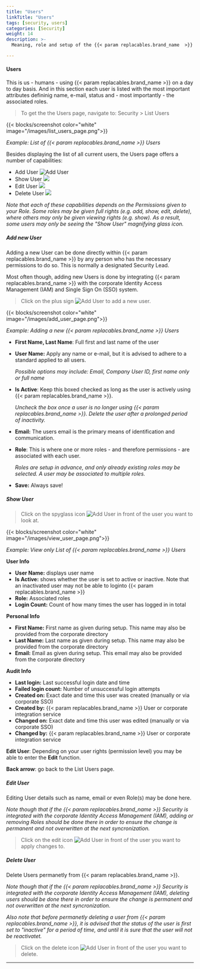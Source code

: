 ```yaml
---
title: "Users"
linkTitle: "Users"
tags: [security, users]
categories: [Security]
weight: 14
description: >-
  Meaning, role and setup of the {{< param replacables.brand_name  >}} User.  

---
```


#### Users

This is us - humans - using {{< param replacables.brand_name  >}} on a day to day basis. And in this section each user is listed with the most important attributes defininig name, e-mail, status and - most importantly - the associated roles.

> To get the the Users page, navigate to: Security > List Users

{{< blocks/screenshot color="white" image="/images/list_users_page.png">}}

*Example: List of {{< param replacables.brand_name  >}} Users*

Besides displaying the list of all current users, the Users page offers a number of capabilities:

- Add User ![Add User](/images/add_icon.png)
- Show User ![](/images/view_icon.png)
- Edit User ![](/images/edit_icon.png)
- Delete User ![](/images/delete_icon.png)

*Note that each of these capabilities depends on the Permissions given to your Role. Some roles may be given full rights (e.g. add, show, edit, delete), where others may only be given viewing rights (e.g. show). As a result, some users may only be seeing the "Show User" magnifying glass icon.*

##### Add new User

Adding a new User can be done directly within {{< param replacables.brand_name  >}} by any person who has the necessary permissions to do so. This is normally a designated Security Lead.

Most often though, adding new Users is done by integrating {{< param replacables.brand_name  >}} with the corporate Identity Access Management (IAM) and Single Sign On (SSO) system.

> Click on the plus sign ![Add User](/images/add_icon.png) to add a new user.

{{< blocks/screenshot color="white" image="/images/add_user_page.png">}}

*Example: Adding a new {{< param replacables.brand_name  >}} Users*

- **First Name, Last Name**: Full first and last name of the user

- **User Name:** Apply any name or e-mail, but it is advised to adhere to a standard applied to all users.

  *Possible options may include: Email, Company User ID, first name only or full name*

- **Is Active**: Keep this boxed checked as long as the user is actively using {{< param replacables.brand_name  >}}.

  *Uncheck the box once a user is no longer using {{< param replacables.brand_name  >}}. Delete the user after a prolonged period of inactivity.*

- **Email:** The users email is the primary means of identification and communication.

- **Role**: This is where one or more roles - and therefore permissions - are associated with each user.

  *Roles are setup in advance, and only already existing roles may be selected. A user may be associated to multiple roles.*

- **Save:** Always save!

##### Show User

>  Click on the spyglass icon ![Add User](/images/view_icon.png) in front of the user you want to look at.

{{< blocks/screenshot color="white" image="/images/view_user_page.png">}}

*Example: View only List of {{< param replacables.brand_name  >}} Users*

**User Info**

- **User Name:** displays user name
- **Is Active:** shows whether the user is set to active or inactive. Note that an inactivated user may not be able to loginto {{< param replacables.brand_name  >}}
- **Role:** Associated roles
- **Login Count:** Count of how many times the user has logged in in total

**Personal Info**

- **First Name:** First name as given during setup. This name may also be provided from the corporate directory
- **Last Name:** Last name as given during setup. This name may also be provided from the corporate directory
- **Email:** Email as given during setup. This email may also be provided from the corporate directory

**Audit Info**

- **Last login:** Last successful login date and time
- **Failed login count:** Number of unsuccessful login attempts
- **Created on:** Exact date and time this user was created (manually or via corporate SSO)
- **Created by:** {{< param replacables.brand_name  >}} User or corporate integration service
- **Changed on:** Exact date and time this user was edited (manually or via corporate SSO)
- **Changed by:** {{< param replacables.brand_name  >}} User or corporate integration service

**Edit User**: Depending on your user rights (permission level) you may be able to enter the **Edit** function.

**Back arrow**: go back to the List Users page.



##### Edit User

Editing User details such as name, email or even Role(s) may be done here.

*Note though that if the {{< param replacables.brand_name  >}} Security is integrated with the corporate Identity Access Management (IAM), adding or removing Roles should be done there in order to ensure the change is permanent and not overwritten at the next syncronization.*

> Click on the edit icon ![Add User](/images/edit_icon.png) in front of the user you want to apply changes to.



##### Delete User

Delete Users permanetly from {{< param replacables.brand_name  >}}.

*Note though that if the {{< param replacables.brand_name  >}} Security is integrated with the corporate Identity Access Management (IAM), deleting users should be done there in order to ensure the change is permanent and not overwritten at the next syncronization.*

*Also note that before permanetly deleting a user from {{< param replacables.brand_name  >}}, it is advised that the status of the user is first set to "inactive" for a period of time, and until it is sure that the user will not be reactivatet.*

> Click on the delete icon ![Add User](/images/delete_icon.png) in front of the user you want to delete.

---

